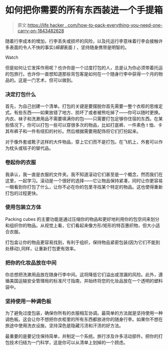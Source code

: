# 如何把你需要的所有东西装进一个手提箱

> 原文:[https://life hacker . com/how-to-pack-everything-you-need-one-carry-on-1843482628](https://lifehacker.com/how-to-pack-everything-you-need-into-one-carry-on-1843482628)

随着行李成本的增加，行李丢失或损坏的风险，以及托运行李意味着行李会接触许多表面的令人不快的事实(*细菌*表面 *)* ，坚持随身携带是明智的。

Watch

但是如何让它发挥作用呢？也许你是一个过度打包的人，总是认为你必须带着托运的包旅行。也许你一直想知道那些背包客是如何在一个随身行李中获得一个月的物品的。这是一门艺术，但可以做到。

### **决定打包什么**

首先，为自己创建一个清单。打包的关键是要摆脱你首先需要一整个衣柜的思维定式。有些东西——如果放错了地方、损坏了或者被熊吃掉了——你可以随时更换。内衣、袜子和洗漱用品不需要填满你的包——只需要打包足够你住宿的东西。在某些情况下，你可以打包一些可以穿很多次的物品，比如打底裤、一件素色 t 恤、卡其布裤子和一件有纽扣的衬衫。然后根据需要用配饰将它们打扮起来。

对于像外套或靴子这样的大件物品，穿上它们而不是打包。在飞机上，外套可以作为枕头或毯子的替代品。

### **卷起你的衣服**

我承认，我一直是衣服的文件夹。我不知道滚动它们甚至是一个概念，然而我们在这里，一起学习。滚动是一个很好的选择——它让物品保持紧凑，同时让你更容易一眼看到你打包了什么，让你不必在你的包里寻找某个特定的物品。这也使得重新打包的过程更快。

### **使用包装立方体**

Packing cubes 的主要功能是通过压缩你的物品和更好地利用你的包空间来划分和组织你的物品。从视觉上看，它们看起来像方形/矩形的特百惠织物，但大小适合衣服。

打包盒让你的物品更容易找到，有利于组织，保持物品紧密包装(因为它们不能到处移动),同样，让重新打包更有效率。

### 把你的化妆品放在中间

你总想把洗漱用品放在随身行李中间。这将降低它们溢出或泄漏的风险。此外，遵循美国运输安全管理局的标准尺寸指南，并始终将您的化妆品放在一个透明的塑料袋中。

### **坚持使用一种调色板**

为了避免过度包装，确保你所有的衣服相互协调。最简单的方法就是坚持使用一种调色板。这会让你不想把你衣柜里的所有东西都放进你的随身行李。如果你不想在旅途中使用洗衣设施，坚持深色是隐藏污渍和汗渍的好方法。

最重要的是要记住保持简单，并制定一个系统。旅行涉及许多活动部件。把你的打包技术归结为一门科学，这是你可以从清单上划掉的一个顾虑。